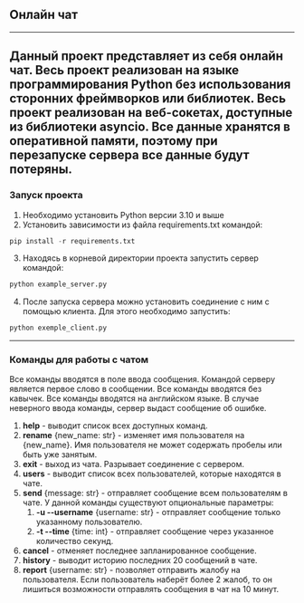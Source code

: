 ## Онлайн чат

---
Данный проект представляет из себя онлайн чат. Весь проект реализован на языке программирования
Python без использования сторонних фреймворков или библиотек. Весь проект реализован на веб-сокетах,
доступные из библиотеки asyncio. Все данные хранятся в оперативной памяти, поэтому при перезапуске
сервера все данные будут потеряны.
---
### Запуск проекта
1. Необходимо установить Python версии 3.10 и выше
2. Установить зависимости из файла requirements.txt командой:
```python
pip install -r requirements.txt
```
3. Находясь в корневой директории проекта запустить сервер командой:
```python
python example_server.py
```
4. После запуска сервера можно установить соединение с ним с помощью клиента. Для этого необходимо запустить:
```python
python exemple_client.py
```
---
### Команды для работы с чатом
Все команды вводятся в поле ввода сообщения. Командой серверу является первое слово в сообщении.
Все команды вводятся без кавычек. Все команды вводятся на английском языке.
В случае неверного ввода команды, сервер выдаст сообщение об ошибке.
1. **help** - выводит список всех доступных команд.
2. **rename** {new_name: str} - изменяет имя пользователя на {new_name}. Имя пользователя не может
содержать пробелы или быть уже занятым.
3. **exit** - выход из чата. Разрывает соединение с сервером.
4. **users** - выводит список всех пользователей, которые находятся в чате.
5. **send** {message: str} - отправляет сообщение всем пользователям в чате. У данной команды
существуют опциональные параметры:
    1. **-u --username** {username: str} - отправляет сообщение только указанному пользователю.
    2. **-t --time** {time: int} - отправляет сообщение через указанное количество секунд.
6. **cancel**  - отменяет последнее запланированное сообщение.
7. **history** - выводит историю последних 20 сообщений в чате.
8. **report** {username: str} - позволяет отправить жалобу на пользователя. Если пользователь
наберёт более 2 жалоб, то он лишиться возможности отправлять сообщения в чат на 10 минут.
